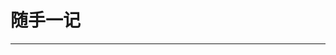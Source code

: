 # 随手一记
---
<script setup>
import outline from '../components/outline.vue'
import { logNav } from '../nav.json';
</script>

<outline :nav="logNav" />
